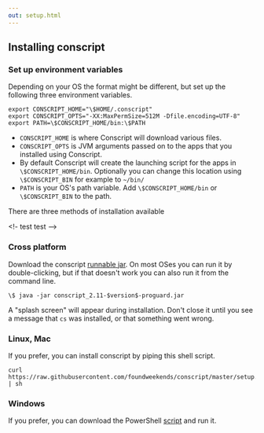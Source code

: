```yaml
---
out: setup.html
---
```


  [runnable]: https://dl.bintray.com/foundweekends/maven-releases/org/foundweekends/conscript/conscript_2.11/$version$/conscript_2.11-$version$-proguard.jar
  [ps]: https://raw.githubusercontent.com/foundweekends/conscript/master/setup.ps1

Installing conscript
--------------------

### Set up environment variables

Depending on your OS the format might be different, but set up the following three environment variables.

    export CONSCRIPT_HOME="\$HOME/.conscript"
    export CONSCRIPT_OPTS="-XX:MaxPermSize=512M -Dfile.encoding=UTF-8"
    export PATH=\$CONSCRIPT_HOME/bin:\$PATH

- `CONSCRIPT_HOME` is where Conscript will download various files.
- `CONSCRIPT_OPTS` is JVM arguments passed on to the apps that you installed using Conscript.
- By default Conscript will create the launching script for the apps in `\$CONSCRIPT_HOME/bin`. Optionally you can change this location using `\$CONSCRIPT_BIN` for example to `~/bin/`
- `PATH` is your OS's path variable. Add `\$CONSCRIPT_HOME/bin` or `\$CONSCRIPT_BIN` to the path.

There are three methods of installation available

<!- test test -->

### Cross platform

Download the conscript [runnable jar][runnable]. On most OSes you can run it by double-clicking, but if that doesn't work you can also run it from the command line.

```
\$ java -jar conscript_2.11-$version$-proguard.jar
```

A "splash screen" will appear during installation. Don't close it until you see a message that `cs` was installed, or that something went wrong.

### Linux, Mac

If you prefer, you can install conscript by piping this shell script.

```
curl https://raw.githubusercontent.com/foundweekends/conscript/master/setup.sh | sh
```

### Windows

If you prefer, you can download the PowerShell [script][ps] and run it.
